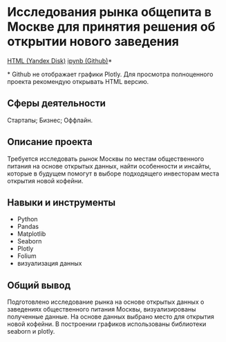 # Исследования рынка общепита в Москве для принятия решения об открытии нового заведения

[HTML (Yandex Disk)](https://disk.yandex.ru/d/BwyeSiyKFlGLZQ)
[ipynb (Github)](https://github.com/ArtemRybalko/Portfolio/blob/master/Market%20research/8_coffeeshop_project-Copy1.ipynb)*

\* Github не отображает графики Plotly. Для просмотра полноценного проекта рекомендую открывать HTML версию.

## Сферы деятельности

Стартапы; Бизнес; Оффлайн.

## Описание проекта

Требуется исследовать рынок Москвы по местам общественного питания на основе открытых данных, найти особенности и инсайты, которые в будущем помогут в выборе подходящего инвесторам места открытия новой кофейни.

## Навыки и инструменты

* Python
* Pandas
* Matplotlib
* Seaborn
* Plotly
* Folium
* визуализация данных

## Общий вывод

Подготовлено исследование рынка на основе открытых данных о заведениях общественного питания Москвы, визуализированы полученные данные. На основе данных выбрано место для открытия новой кофейни. В построении графиков использованы библиотеки seaborn и plotly.
